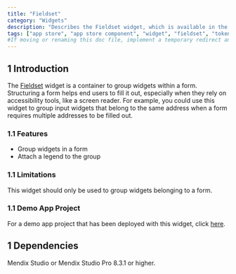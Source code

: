 ```yaml
---
title: "Fieldset"
category: "Widgets"
description: "Describes the Fieldset widget, which is available in the Mendix App Store."
tags: ["app store", "app store component", "widget", "fieldset", "token", "platform support"]
#If moving or renaming this doc file, implement a temporary redirect and let the respective team know they should update the URL in the product. See Mapping to Products for more details.
---
```


## 1 Introduction

The [Fieldset](https://appstore.home.mendix.com/link/app/113922/Mendix/Fieldset) widget is a container to group widgets within a form. Structuring a form helps end users to fill it out, especially when they rely on accessibility tools, like a screen reader. For example, you could use this widget to group input widgets that belong to the same address when a form requires multiple addresses to be filled out.

### 1.1 Features

* Group widgets in a form
* Attach a legend to the group

### 1.1 Limitations

This widget should only be used to group widgets belonging to a form.

### 1.1 Demo App Project

For a demo app project that has been deployed with this widget, click [here](https://fieldset-sandbox.mxapps.io).

## 1 Dependencies

Mendix Studio or Mendix Studio Pro 8.3.1 or higher.
